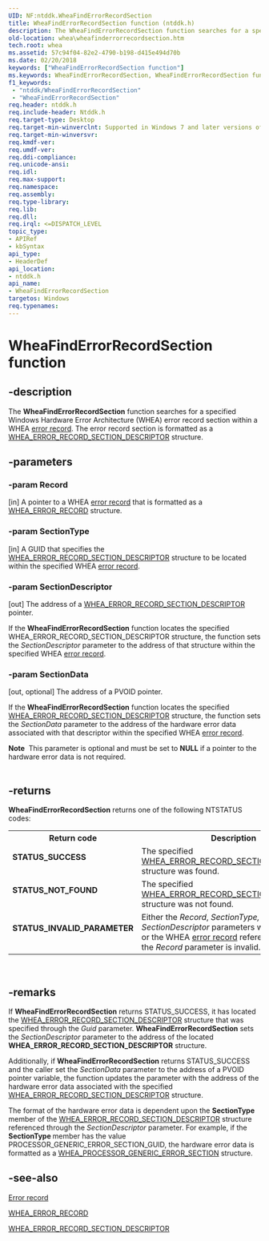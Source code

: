 ```yaml
---
UID: NF:ntddk.WheaFindErrorRecordSection
title: WheaFindErrorRecordSection function (ntddk.h)
description: The WheaFindErrorRecordSection function searches for a specified Windows Hardware Error Architecture (WHEA) error record section within a WHEA error record. The error record section is formatted as a WHEA_ERROR_RECORD_SECTION_DESCRIPTOR structure.
old-location: whea\wheafinderrorrecordsection.htm
tech.root: whea
ms.assetid: 57c94f04-82e2-4790-b198-d415e494d70b
ms.date: 02/20/2018
keywords: ["WheaFindErrorRecordSection function"]
ms.keywords: WheaFindErrorRecordSection, WheaFindErrorRecordSection function [WHEA Drivers and Applications], ntddk/WheaFindErrorRecordSection, whea.wheafinderrorrecordsection, whearef2_fe7f8220-081d-475c-9230-d59cff81164d.xml
f1_keywords:
 - "ntddk/WheaFindErrorRecordSection"
 - "WheaFindErrorRecordSection"
req.header: ntddk.h
req.include-header: Ntddk.h
req.target-type: Desktop
req.target-min-winverclnt: Supported in Windows 7 and later versions of Windows.
req.target-min-winversvr: 
req.kmdf-ver: 
req.umdf-ver: 
req.ddi-compliance: 
req.unicode-ansi: 
req.idl: 
req.max-support: 
req.namespace: 
req.assembly: 
req.type-library: 
req.lib: 
req.dll: 
req.irql: <=DISPATCH_LEVEL
topic_type:
- APIRef
- kbSyntax
api_type:
- HeaderDef
api_location:
- ntddk.h
api_name:
- WheaFindErrorRecordSection
targetos: Windows
req.typenames: 
---
```


# WheaFindErrorRecordSection function


## -description


The <b>WheaFindErrorRecordSection</b> function searches for a specified Windows Hardware Error Architecture (WHEA) error record section within a WHEA <a href="https://docs.microsoft.com/windows-hardware/drivers/whea/error-records">error record</a>. The error record section is formatted as a <a href="https://docs.microsoft.com/windows-hardware/drivers/ddi/ntddk/ns-ntddk-_whea_error_record_section_descriptor">WHEA_ERROR_RECORD_SECTION_DESCRIPTOR</a> structure.


## -parameters




### -param Record 
[in]
A pointer to a WHEA <a href="https://docs.microsoft.com/windows-hardware/drivers/whea/error-records">error record</a> that is formatted as a <a href="https://docs.microsoft.com/windows-hardware/drivers/ddi/ntddk/ns-ntddk-_whea_error_record">WHEA_ERROR_RECORD</a> structure.


### -param SectionType 
[in]
A GUID that specifies the <a href="https://docs.microsoft.com/windows-hardware/drivers/ddi/ntddk/ns-ntddk-_whea_error_record_section_descriptor">WHEA_ERROR_RECORD_SECTION_DESCRIPTOR</a> structure to be located within the specified WHEA <a href="https://docs.microsoft.com/windows-hardware/drivers/whea/error-records">error record</a>.


### -param SectionDescriptor 
[out]
The address of a <a href="https://docs.microsoft.com/windows-hardware/drivers/ddi/ntddk/ns-ntddk-_whea_error_record_section_descriptor">WHEA_ERROR_RECORD_SECTION_DESCRIPTOR</a> pointer. 

If the <b>WheaFindErrorRecordSection</b> function locates the specified WHEA_ERROR_RECORD_SECTION_DESCRIPTOR structure, the function sets the <i>SectionDescriptor </i>parameter to the address of that structure within the specified WHEA <a href="https://docs.microsoft.com/windows-hardware/drivers/whea/error-records">error record</a>.


### -param SectionData 
[out, optional]
The address of a PVOID pointer.

If the <b>WheaFindErrorRecordSection</b> function locates the specified <a href="https://docs.microsoft.com/windows-hardware/drivers/ddi/ntddk/ns-ntddk-_whea_error_record_section_descriptor">WHEA_ERROR_RECORD_SECTION_DESCRIPTOR</a> structure, the function sets the <i>SectionData</i> parameter to the address of the hardware error data associated with that descriptor within the specified WHEA <a href="https://docs.microsoft.com/windows-hardware/drivers/whea/error-records">error record</a>.

<div class="alert"><b>Note</b>  This parameter is optional and must be set to <b>NULL</b> if a pointer to the hardware error data is not required.</div>
<div> </div>

## -returns



<b>WheaFindErrorRecordSection</b> returns one of the following NTSTATUS codes:

<table>
<tr>
<th>Return code</th>
<th>Description</th>
</tr>
<tr>
<td width="40%">
<dl>
<dt><b>STATUS_SUCCESS</b></dt>
</dl>
</td>
<td width="60%">
The specified <a href="https://docs.microsoft.com/windows-hardware/drivers/ddi/ntddk/ns-ntddk-_whea_error_record_section_descriptor">WHEA_ERROR_RECORD_SECTION_DESCRIPTOR</a> structure was found. 

</td>
</tr>
<tr>
<td width="40%">
<dl>
<dt><b>STATUS_NOT_FOUND</b></dt>
</dl>
</td>
<td width="60%">
The specified <a href="https://docs.microsoft.com/windows-hardware/drivers/ddi/ntddk/ns-ntddk-_whea_error_record_section_descriptor">WHEA_ERROR_RECORD_SECTION_DESCRIPTOR</a> structure was not found.

</td>
</tr>
<tr>
<td width="40%">
<dl>
<dt><b>STATUS_INVALID_PARAMETER</b></dt>
</dl>
</td>
<td width="60%">
Either the <i>Record</i>, <i>SectionType,</i> or <i>SectionDescriptor</i> parameters were set to <b>NULL</b>, or the WHEA <a href="https://docs.microsoft.com/windows-hardware/drivers/whea/error-records">error record</a> referenced through the <i>Record </i>parameter is invalid.

</td>
</tr>
</table>
 




## -remarks



If <b>WheaFindErrorRecordSection</b> returns STATUS_SUCCESS, it has located the <a href="https://docs.microsoft.com/windows-hardware/drivers/ddi/ntddk/ns-ntddk-_whea_error_record_section_descriptor">WHEA_ERROR_RECORD_SECTION_DESCRIPTOR</a> structure that was specified through the <i>Guid </i>parameter. <b>WheaFindErrorRecordSection</b> sets the <i>SectionDescriptor</i> parameter to the address of the located <b>WHEA_ERROR_RECORD_SECTION_DESCRIPTOR</b> structure.

Additionally, if <b>WheaFindErrorRecordSection</b> returns STATUS_SUCCESS and the caller set the <i>SectionData</i> parameter to the address of a PVOID pointer variable, the function updates the parameter with the address of the hardware error data associated with the specified <a href="https://docs.microsoft.com/windows-hardware/drivers/ddi/ntddk/ns-ntddk-_whea_error_record_section_descriptor">WHEA_ERROR_RECORD_SECTION_DESCRIPTOR</a> structure. 

The format of the hardware error data is dependent upon the <b>SectionType </b>member of the <a href="https://docs.microsoft.com/windows-hardware/drivers/ddi/ntddk/ns-ntddk-_whea_error_record_section_descriptor">WHEA_ERROR_RECORD_SECTION_DESCRIPTOR</a> structure referenced through the <i>SectionDescriptor </i>parameter. For example, if the <b>SectionType </b>member has the value PROCESSOR_GENERIC_ERROR_SECTION_GUID, the hardware error data is formatted as a <a href="https://docs.microsoft.com/windows-hardware/drivers/ddi/ntddk/ns-ntddk-_whea_processor_generic_error_section">WHEA_PROCESSOR_GENERIC_ERROR_SECTION</a> structure.




## -see-also




<a href="https://docs.microsoft.com/windows-hardware/drivers/whea/error-records">Error record</a>



<a href="https://docs.microsoft.com/windows-hardware/drivers/ddi/ntddk/ns-ntddk-_whea_error_record">WHEA_ERROR_RECORD</a>



<a href="https://docs.microsoft.com/windows-hardware/drivers/ddi/ntddk/ns-ntddk-_whea_error_record_section_descriptor">WHEA_ERROR_RECORD_SECTION_DESCRIPTOR</a>
 

 

